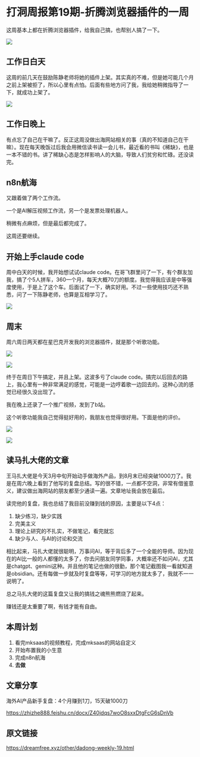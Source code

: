 # 打洞周报第19期-折腾浏览器插件的一周
这周基本上都在折腾浏览器插件，给我自己搞，也帮别人搞了一下。

![](https://cdn.mundane.ink/202505262256167.png)

## 工作日白天

这周的前几天在鼓励陈静老师将她的插件上架。其实真的不难，但是她可能几个月之前上架被拒了，所以心里有点怕。后面有些地方问了我，我给她稍微指导了一下，就成功上架了。

![](https://cdn.mundane.ink/202509152034043.jpg)

## 工作日晚上

有点忘了自己在干嘛了。反正这周没做出海网站相关的事（真的不知道自己在干嘛）。现在每天晚饭过后我会用微信读书读一会儿书，最近看的书叫《稀缺》，也是一本不错的书。讲了稀缺心态是怎样影响人的大脑，导致人们贫穷和忙碌。还没读完。

## n8n航海

又跟着做了两个工作流。

一个是AI解压视频工作流，另一个是发票处理机器人。

稍微有点麻烦，但是最后都完成了。

这周还要继续。

## 开始上手claude code

周中白天的时候，我开始想试试claude code。在哥飞群里问了一下，有个群友加我，搞了个5人拼车，360一个月，每天大概70刀的额度。我觉得我应该是中等强度使用，于是上了这个车。后面试了一下，确实好用。不过一些使用技巧还不熟悉，问了一下陈静老师，也算是互相学习了。

![](https://cdn.mundane.ink/202509152052278.png)

##  周末
周六周日两天都在星巴克开发我的浏览器插件，就是那个听歌功能。

![](https://cdn.mundane.ink/202509152057322.png)

![](https://cdn.mundane.ink/202509152058034.png)

终于在周日下午搞定，并且上架。这波多亏了claude code。搞完以后回去的路上，我心里有一种非常满足的感觉，可能是一边哼着歌一边回去的。这种心流的感觉已经很久没出现了。

我在晚上还录了一个推广视频，发到了b站。

这个听歌功能我自己觉得挺好用的，我朋友也觉得很好用。下面是他的评价。

![](https://cdn.mundane.ink/202509152104713.jpg)

![](https://cdn.mundane.ink/202509152105684.jpg)




## 读马扎大佬的文章

王马扎大佬是今天3月中旬开始动手做海外产品，到8月末已经突破1000刀了。我是在周六晚上看到了他写的复盘总结。写的很不错，一点都不空洞，非常有借鉴意义，建议做出海网站的朋友都至少通读一遍。文章地址我会放在最后。

读完他的复盘，我也总结了我目前没赚到钱的原因，主要是以下4点：

1. 缺少练习，缺少实践
2. 完美主义
3. 理论上研究的不扎实，不做笔记，看完就忘
4. 缺少与人、与AI的讨论和交流

相比起来，马扎大佬就很聪明，万事问AI，等于背后多了一个全能的导师。因为现在的AI比一般的人都懂的太多了，你去问朋友同学同事，大概率还不如问AI，尤其是chatgpt、gemini这种。并且他的笔记也做的很勤，那个笔记截图我一看就知道是obsidian。还有每做一步就及时复盘等等，可学习的地方就太多了，我就不一一说明了。

总之马扎大佬的这篇复盘又让我的搞钱之魂熊熊燃烧了起来。

赚钱还是太重要了啊，有钱才能有自由。

## 本周计划

1. 看完mksaas的视频教程，完成mksaas的网站自定义
2. 开始布置我的小生意
3. 完成n8n航海
4. **去做**

## 文章分享

海外AI产品新手复盘：4个月赚到1刀，15天破1000刀

https://zhizhe888.feishu.cn/docx/Z40jdqs7woO8sxxDtgFcG6sDnVb

## 原文链接
<https://dreamfree.xyz/other/dadong-weekly-19.html>
